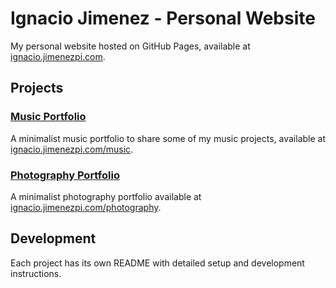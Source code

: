 # Ignacio Jimenez - Personal Website

My personal website hosted on GitHub Pages, available at [ignacio.jimenezpi.com](https://ignacio.jimenezpi.com).

## Projects

### [Music Portfolio](/music)
A minimalist music portfolio to share some of my music projects, available at [ignacio.jimenezpi.com/music](https://ignacio.jimenezpi.com/music).

### [Photography Portfolio](/photography)
A minimalist photography portfolio available at [ignacio.jimenezpi.com/photography](https://ignacio.jimenezpi.com/photography).

## Development

Each project has its own README with detailed setup and development instructions.
